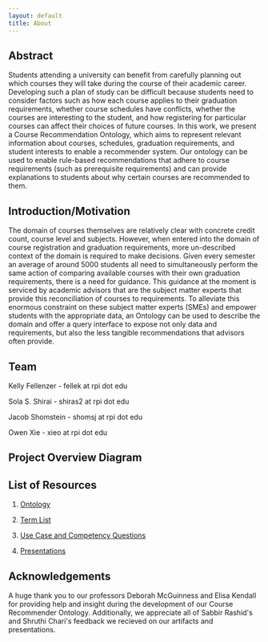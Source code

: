 ```yaml
---
layout: default
title: About
---
```


## Abstract

Students attending a university can benefit from carefully planning out which
courses they will take during the course of their academic career. Developing
such a plan of study can be difficult because students need to consider factors
such as how each course applies to their graduation requirements, whether
course schedules have conflicts, whether the courses are interesting to the
student, and how registering for particular courses can affect their choices of
future courses. In this work, we present a Course Recommendation Ontology,
which aims to represent relevant information about courses, schedules,
graduation requirements, and student interests to enable a recommender system.
Our ontology can be used to enable rule-based recommendations that adhere to
course requirements (such as prerequisite requirements) and can provide
explanations to students about why certain courses are recommended to them.

## Introduction/Motivation

The domain of courses themselves are relatively clear with concrete credit
count, course level and subjects. However, when entered into the domain of
course registration and graduation requirements, more un-described context of
the domain is required to make decisions. Given every semester an average of
around 5000 students all need to simultaneously perform the same action of
comparing available courses with their own graduation requirements, there is a
need for guidance. This guidance at the moment is serviced by academic advisors
that are the subject matter experts that provide this reconciliation of courses
to requirements. To alleviate this enormous constraint on these subject matter
experts (SMEs) and empower students with the appropriate data, an Ontology can
be used to describe the domain and offer a query interface to expose not only
data and requirements, but also the less tangible recommendations that advisors
often provide.

## Team

Kelly Fellenzer - fellek at rpi dot edu

Sola S. Shirai - shiras2 at rpi dot edu

Jacob Shomstein - shomsj at rpi dot edu

Owen Xie  - xieo at rpi dot edu

## Project Overview Diagram

## List of Resources

1. [Ontology](ontology.md)

2. [Term List](termlist.md)

3. [Use Case and Competency Questions](usecase.md)

4. [Presentations](presentations.md)

## Acknowledgements
A huge thank you to our professors Deborah McGuinness and Elisa Kendall for providing help and insight during the development of our Course Recommender Ontology. Additionally, we appreciate all of Sabbir Rashid's and Shruthi Chari's feedback we recieved on our artifacts and presentations.  
